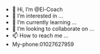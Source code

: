 - 👋 Hi, I’m @El-Coach
- 👀 I’m interested in ...
- 🌱 I’m currently learning ...
- 💞️ I’m looking to collaborate on ...
- 📫 How to reach me ...
- My-phone:01027627959
<!---
El-Coach/El-Coach is a ✨ special ✨ repository because its `README.md` (this file) appears on your GitHub profile.
You can click the Preview link to take a look at your changes.
--->
